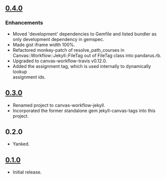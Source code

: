 ## [0.4.0](https://github.com/jiverson002/canvas-workflow-jekyll/releases/tag/0.4.0)

### Enhancements
* Moved 'development' dependencies to Gemfile and listed bundler as only
  development dependency in gemspec.
* Made gist iframe width 100%.
* Refactored monkey-patch of resolve\_path\_courses in
  Canvas::Workflow::Jekyll::FileTag out of FileTag class into pandarus.rb.
* Upgraded to canvas-workflow-travis v0.12.0.
* Added the assignment tag, which is used internally to dynamically lookup   
  assignment ids.

## [0.3.0](https://github.com/jiverson002/canvas-workflow-jekyll/releases/tag/0.3.0)
* Renamed project to canvas-workflow-jekyll.
* Incorporated the former standalone gem jekyll-canvas-tags into this project.

## 0.2.0
* Yanked.

## [0.1.0](https://github.com/jiverson002/canvas-workflow-jekyll/releases/tag/0.1.0)
* Initial release.
